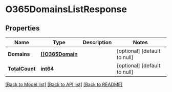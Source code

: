 # O365DomainsListResponse

## Properties
Name | Type | Description | Notes
------------ | ------------- | ------------- | -------------
**Domains** | [**[]O365Domain**](o365.Domain.md) |  | [optional] [default to null]
**TotalCount** | **int64** |  | [optional] [default to null]

[[Back to Model list]](../README.md#documentation-for-models) [[Back to API list]](../README.md#documentation-for-api-endpoints) [[Back to README]](../README.md)


